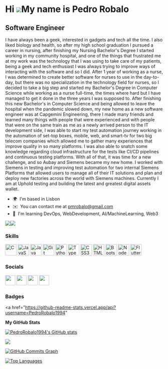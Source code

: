 Hi ![](https://user-images.githubusercontent.com/18350557/176309783-0785949b-9127-417c-8b55-ab5a4333674e.gif)My name is Pedro Robalo
====================================================================================================================================

Software Engineer
----------------------

I have always been a geek, interested in gadgets and tech all the time. I also liked biology and health, so after my high school graduation I pursued a career in nursing, after finishing my Nursing Bachelor's Degree I started working in my community hospital, and one of the things that frustrated me at my work was the technology that I was using to take care of my patients, being a geek and tech enthusiast I was always trying to improve ways of interacting with the software and so I did. After 1 year of working as a nurse, I was determined to create better software for nurses to use in the day-to-day, but there was no specialization in the technology field for nurses, so I decided to take a big step and started my Bachelor's Degree in Computer Science while working as a nurse full-time, the times where hard but I have managed to get it done in the three years I was supposed to. After finishing this new Bachelor's in Computer Science and being allowed to leave the hospital when the pandemic slowed down, my new home as a new software engineer was at Capgemini Engineering, there I made many friends and learned many things with people that were experienced and with people that were on the same train as me as a newly arrived person to the IT development side, I was able to start my test automation journey working in the automation of set-top boxes, mobile, web, and smart-tv for two big telecom companies which allowed me to gather many experiences that improve quality in so many platforms. I was also able to snatch some knowledge regarding cloud infrastructure for the tests like CI/CD pipelines and continuous testing platforms. With all of that, it was time for a new challenge, and so Aubay and Siemens became my new home. I worked with Siemens in testing and improving test automation for two internal Siemens Platforms that allowed users to manage all of their IT solutions and plan and deploy new factories across the world with Siemens machines. Currently I am at Uphold testing and building the latest and greatest digital assets wallet.

* 🌍  I'm based in Lisbon
* ✉️  You can contact me at [pmrobalo@gmail.com](mailto:pmrobalo@gmail.com)
* 🧠  I'm learning DevOps, WebDevelopment, AI/MachineLearning, Web3

<a href="https://www.github.com/PedroRobalo1994" target="_blank" rel="noreferrer"><img
src="https://img.shields.io/github/followers/PedroRobalo1994?logo=github&style=for-the-badge&color=0891b2&labelColor=1c1917" /></a><a href="https://www.twitter.com/@PedroRobalo94" target="_blank" rel="noreferrer"><img
src="https://img.shields.io/twitter/follow/@PedroRobalo94?logo=twitter&style=for-the-badge&color=0891b2&labelColor=1c1917"
/></a>

### Skills


<p align="left">
<a href="https://docs.microsoft.com/en-us/cpp/?view=msvc-170" target="_blank" rel="noreferrer"><img src="https://raw.githubusercontent.com/danielcranney/readme-generator/main/public/icons/skills/c-colored.svg" width="36" height="36" alt="C" /></a>
<a href="https://developer.mozilla.org/en-US/docs/Web/JavaScript" target="_blank" rel="noreferrer"><img src="https://raw.githubusercontent.com/danielcranney/readme-generator/main/public/icons/skills/javascript-colored.svg" width="36" height="36" alt="JavaScript" /></a>
<a href="https://www.oracle.com/java/" target="_blank" rel="noreferrer"><img src="https://raw.githubusercontent.com/danielcranney/readme-generator/main/public/icons/skills/java-colored.svg" width="36" height="36" alt="Java" /></a>
<a href="https://git-scm.com/" target="_blank" rel="noreferrer"><img src="https://raw.githubusercontent.com/danielcranney/readme-generator/main/public/icons/skills/git-colored.svg" width="36" height="36" alt="Git" /></a>
<a href="https://www.python.org/" target="_blank" rel="noreferrer"><img src="https://raw.githubusercontent.com/danielcranney/readme-generator/main/public/icons/skills/python-colored.svg" width="36" height="36" alt="Python" /></a>
<a href="https://www.typescriptlang.org/" target="_blank" rel="noreferrer"><img src="https://raw.githubusercontent.com/danielcranney/readme-generator/main/public/icons/skills/typescript-colored.svg" width="36" height="36" alt="TypeScript" /></a>
<a href="https://www.w3.org/TR/CSS/#css" target="_blank" rel="noreferrer"><img src="https://raw.githubusercontent.com/danielcranney/readme-generator/main/public/icons/skills/css3-colored.svg" width="36" height="36" alt="CSS3" /></a>
<a href="https://developer.mozilla.org/en-US/docs/Glossary/HTML5" target="_blank" rel="noreferrer"><img src="https://raw.githubusercontent.com/danielcranney/readme-generator/main/public/icons/skills/html5-colored.svg" width="36" height="36" alt="HTML5" /></a>
<a href="https://getbootstrap.com/" target="_blank" rel="noreferrer"><img src="https://raw.githubusercontent.com/danielcranney/readme-generator/main/public/icons/skills/bootstrap-colored.svg" width="36" height="36" alt="Bootstrap" /></a>
<a href="https://nodejs.org/en/" target="_blank" rel="noreferrer"><img src="https://raw.githubusercontent.com/danielcranney/readme-generator/main/public/icons/skills/nodejs-colored.svg" width="36" height="36" alt="NodeJS" /></a>
<a href="https://flutter.dev/" target="_blank" rel="noreferrer"><img src="https://raw.githubusercontent.com/danielcranney/readme-generator/main/public/icons/skills/flutter-colored.svg" width="36" height="36" alt="Flutter" /></a>
</p>


### Socials

<p align="left"> <a href="https://www.github.com/PedroRobalo1994" target="_blank" rel="noreferrer"><img src="https://raw.githubusercontent.com/danielcranney/readme-generator/main/public/icons/socials/github.svg" width="32" height="32" /></a> <a href="http://www.instagram.com/pedro_robalo94" target="_blank" rel="noreferrer"><img src="https://raw.githubusercontent.com/danielcranney/readme-generator/main/public/icons/socials/instagram.svg" width="32" height="32" /></a> <a href="https://www.linkedin.com/in/pedro-robalo-42a39212a/" target="_blank" rel="noreferrer"><img src="https://raw.githubusercontent.com/danielcranney/readme-generator/main/public/icons/socials/linkedin.svg" width="32" height="32" /></a> <a href="https://www.twitter.com/@PedroRobalo94" target="_blank" rel="noreferrer"><img src="https://raw.githubusercontent.com/danielcranney/readme-generator/main/public/icons/socials/twitter.svg" width="32" height="32" /></a></p>

### Badges

<a href="https://github-readme-stats.vercel.app/api?username=PedroRobalo1994"

<b>My GitHub Stats</b>

<a href="http://www.github.com/PedroRobalo1994"><img src="https://github-readme-stats.vercel.app/api?username=PedroRobalo1994&show_icons=true&hide=&count_private=true&title_color=0891b2&text_color=ffffff&icon_color=0891b2&bg_color=1c1917&hide_border=true&show_icons=true" alt="PedroRobalo1994's GitHub stats" /></a>

<a href="http://www.github.com/PedroRobalo1994"><img src="https://github-readme-streak-stats.herokuapp.com/?user=PedroRobalo1994&stroke=ffffff&background=1c1917&ring=0891b2&fire=0891b2&currStreakNum=ffffff&currStreakLabel=0891b2&sideNums=ffffff&sideLabels=ffffff&dates=ffffff&hide_border=true" /></a>

<a href="http://www.github.com/PedroRobalo1994"><img src="https://github-readme-activity-graph.cyclic.app/graph?username=PedroRobalo1994&bg_color=1c1917&color=ffffff&line=0891b2&point=ffffff&area_color=1c1917&area=true&hide_border=true&custom_title=GitHub%20Commits%20Graph" alt="GitHub Commits Graph" /></a>

<a href="https://github.com/PedroRobalo1994" align="left"><img src="https://github-readme-stats.vercel.app/api/top-langs/?username=PedroRobalo1994&langs_count=10&title_color=0891b2&text_color=ffffff&icon_color=0891b2&bg_color=1c1917&hide_border=true&locale=en&custom_title=Top%20%Languages" alt="Top Languages" /></a>
